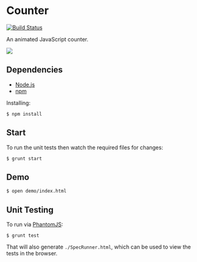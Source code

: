 # Counter

[![Build Status](https://travis-ci.org/tanem/counter.png?branch=master)](https://travis-ci.org/tanem/counter)

An animated JavaScript counter.

![](https://raw.github.com/tanem/counter/master/screenshot.png)

## Dependencies

 * [Node.js](http://nodejs.org/)
 * [npm](https://npmjs.org/)
 
Installing:

    $ npm install

## Start

To run the unit tests then watch the required files for changes:

    $ grunt start

## Demo

    $ open demo/index.html

## Unit Testing

To run via [PhantomJS](http://phantomjs.org/):

    $ grunt test

That will also generate `./SpecRunner.html`, which can be used to view the tests in the browser.
